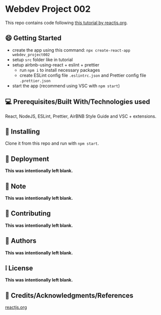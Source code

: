 # Webdev Project 002

This repo contains code following [this tutorial by reactjs.org](https://reactjs.org/tutorial/tutorial.html#setup-option-2-local-development-environment).

## :smile: **Getting Started**

<!-- prettier-ignore -->
- create the app using this command: `npx create-react-app webdev_project002`
- setup `src` folder like in tutorial
- setup airbnb-using-react + eslint + prettier
  - run `npm i` to install necessary packages
  - create ESLint config file `.eslintrc.json` and Prettier config file `.prettier.json`
- start the app (recommend using VSC with `npm start`)

## :computer: **Prerequisites/Built With/Technologies used**

React, NodeJS, ESLint, Prettier, AirBNB Style Guide and VSC + extensions.

## :page_facing_up: **Installing**

Clone it from this repo and run with `npm start`.

## :car: **Deployment**

**This was intentionally left blank.**

## :memo: **Note**

**This was intentionally left blank.**

## :bell: **Contributing**

**This was intentionally left blank.**

## :speech_balloon: **Authors**

**This was intentionally left blank.**

## :grey_exclamation: **License**

**This was intentionally left blank.**

## :email: **Credits/Acknowledgments/References**

[reactjs.org](https://reactjs.org/)
